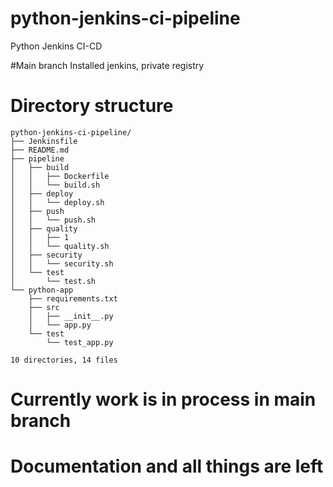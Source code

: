 # python-jenkins-ci-pipeline
Python Jenkins CI-CD

#Main branch
Installed jenkins, private registry

# Directory structure

```
python-jenkins-ci-pipeline/
├── Jenkinsfile
├── README.md
├── pipeline
│   ├── build
│   │   ├── Dockerfile
│   │   └── build.sh
│   ├── deploy
│   │   └── deploy.sh
│   ├── push
│   │   └── push.sh
│   ├── quality
│   │   ├── 1
│   │   └── quality.sh
│   ├── security
│   │   └── security.sh
│   └── test
│       └── test.sh
└── python-app
    ├── requirements.txt
    ├── src
    │   ├── __init__.py
    │   └── app.py
    └── test
        └── test_app.py

10 directories, 14 files

```
# Currently work is in process in main branch
# Documentation and all things are left 
